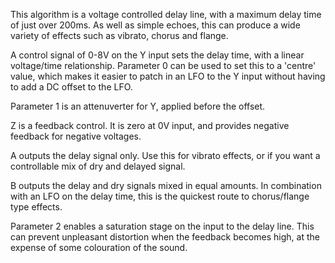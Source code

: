 
This algorithm is a voltage controlled delay line, with a maximum
delay time of just over 200ms. As well as simple echoes, this can
produce a wide variety of effects such as vibrato, chorus and flange.

A control signal of 0-8V on the Y input sets the delay time, with a
linear voltage/time relationship. Parameter 0 can be used to set this
to a 'centre' value, which makes it easier to patch in an LFO to the Y
input without having to add a DC offset to the LFO.

Parameter 1 is an attenuverter for Y, applied before the offset.

Z is a feedback control. It is zero at 0V input, and provides negative
feedback for negative voltages.

A outputs the delay signal only. Use this for vibrato effects, or if you want a controllable mix of dry and delayed signal.

B outputs the delay and dry signals mixed in equal amounts. In combination with an LFO on the delay time, this is the
quickest route to chorus/flange type effects.

Parameter 2 enables a saturation stage on the input to the delay line. This can prevent unpleasant distortion when the
feedback becomes high, at the expense of some colouration of the sound.
